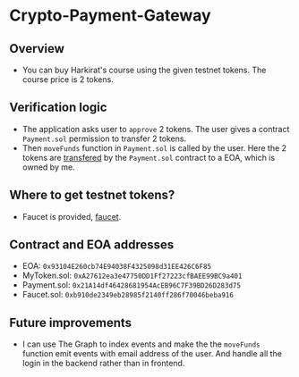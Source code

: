 # Crypto-Payment-Gateway

## Overview
- You can buy Harkirat's course using the given testnet tokens. The course price is 2 tokens.

## Verification logic
- The application asks user to `approve` 2 tokens. The user gives a contract `Payment.sol` permission to transfer 2 tokens.
- Then `moveFunds` function in `Payment.sol` is called by the user. Here the 2 tokens are <u>transfered</u> by the `Payment.sol` contract to a EOA, which is owned by me.

## Where to get testnet tokens?
- Faucet is provided, <a href="https://cryptopay-eta.vercel.app/faucet" target="blank">faucet</a>.

## Contract and EOA addresses
- EOA: `0x93104E260cb74E94038F4325098d31EE426C6F85`
- MyToken.sol: `0xA27612ea3e47750DD1Ff27223cfBAEE99BC9a401`
- Payment.sol: `0x21A14df46428681954AcEB96C7F39BD26D283d75`
- Faucet.sol: `0xb910de2349eb28985f2140ff286f70046beba916`

## Future improvements
- I can use The Graph to index events and make the the `moveFunds` function emit events with email address of the user. And handle all the login in the backend rather than in frontend.
